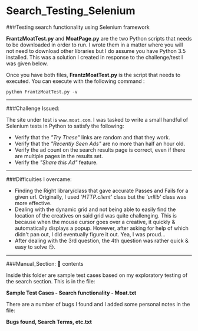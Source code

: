 # Search_Testing_Selenium
###Testing search functionality using Selenium framework

**FrantzMoatTest.py** and **MoatPage.py** are the two Python scripts that needs to be downloaded in order to run.  I wrote them in a matter where you will not need to download other libraries but I do assume you have Python 3.5 installed.  This was a solution I created in response to the challenge/test I was given below.

Once you have both files, **FrantzMoatTest.py** is the script that needs to executed.  You can execute with the following command : 
```
python FrantzMoatTest.py -v
```

---

###Challenge Issued:

  The site under test is `www.moat.com`.  I was tasked to write a small handful of Selenium tests in Python to satisfy the following:
* Verify that the _"Try These"_ links are random and that they work.
* Verify that the _"Recently Seen Ads"_ are no more than half an hour old.
* Verify the ad count on the search results page is correct, even if there are multiple pages in the results set.
* Verify the _"Share this Ad"_  feature.

---

###Difficulties I overcame:

* Finding the Right library/class that gave accurate Passes and Fails for a given url.  Originally, I used _'HTTP.client'_ class but the _'urllib'_ class was more effective.
* Dealing with the dynamic grid and not being able to easily find the location of the creatives on said grid was quite challenging. This is because when the mouse cursor goes over a creative, it quickly & automatically displays a popup.  However, after asking for help of which didn't pan out, I did eventually figure it out.  Yea, I was proud...
* After dealing with the 3rd question, the 4th question was rather quick & easy to solve :smirk:.

---
###Manual_Section: :file_folder: contents

Inside this folder are sample test cases based on my exploratory testing of the search section.  This is in the file:

**Sample Test Cases - Search functionality - Moat.txt**

There are a number of bugs I found and I added some personal notes in the file:

**Bugs found, Search Terms, etc.txt**